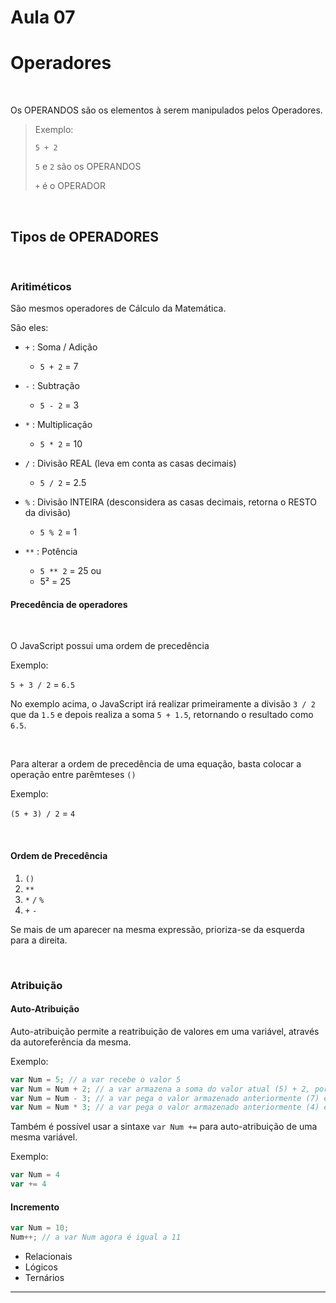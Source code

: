 # Aula 07

# Operadores

<br>

Os OPERANDOS são os elementos à serem manipulados pelos Operadores.

> Exemplo:
>
> `5 + 2`
>
> `5` e `2` são os OPERANDOS
>
> `+` é o OPERADOR

<br>

## Tipos de OPERADORES

<br>

### Aritiméticos

São mesmos operadores de Cálculo da Matemática.

São eles:

- `+` : Soma / Adição

  - `5 + 2` = 7

- `-` : Subtração

  - `5 - 2` = 3

- `*` : Multiplicação

  - `5 * 2` = 10

- `/` : Divisão REAL (leva em conta as casas decimais)

  - `5 / 2` = 2.5

- `%` : Divisão INTEIRA (desconsidera as casas decimais, retorna o RESTO da divisão)

  - `5 % 2` = 1

- `**` : Potência

  - `5 ** 2` = 25
    ou
  - 5² = 25

#### Precedência de operadores

<br>

O JavaScript possui uma ordem de precedência

Exemplo:

`5 + 3 / 2` = `6.5`

No exemplo acima, o JavaScript irá realizar primeiramente a divisão `3 / 2` que da `1.5` e depois realiza a soma `5 + 1.5`, retornando o resultado como `6.5`.

<br>

Para alterar a ordem de precedência de uma equação, basta colocar a operação entre parêmteses `()`

Exemplo:

`(5 + 3) / 2` = `4`

<br>

#### Ordem de Precedência

1. `()`
2. `**`
3. `*` `/` `%`
4. `+` `-`

Se mais de um aparecer na mesma expressão, prioriza-se da esquerda para a direita.

<br>

### Atribuição

#### Auto-Atribuição

Auto-atribuição permite a reatribuição de valores em uma variável, através da autoreferência da mesma.

Exemplo:

```js
var Num = 5; // a var recebe o valor 5
var Num = Num + 2; // a var armazena a soma do valor atual (5) + 2, portanto o valor armazenado pela var é 7
var Num = Num - 3; // a var pega o valor armazenado anteriormente (7) e subtrai 3, portanto o valor armazenado agora é 4
var Num = Num * 3; // a var pega o valor armazenado anteriormente (4) e multiplica por 3, portanto o valor armazenado agora é 14
```

Também é possível usar a sintaxe `var Num +=` para auto-atribuição de uma mesma variável.

Exemplo:

```js
var Num = 4
var += 4
```

#### Incremento

```js
var Num = 10;
Num++; // a var Num agora é igual a 11
```

- Relacionais
- Lógicos
- Ternários

<hr>
